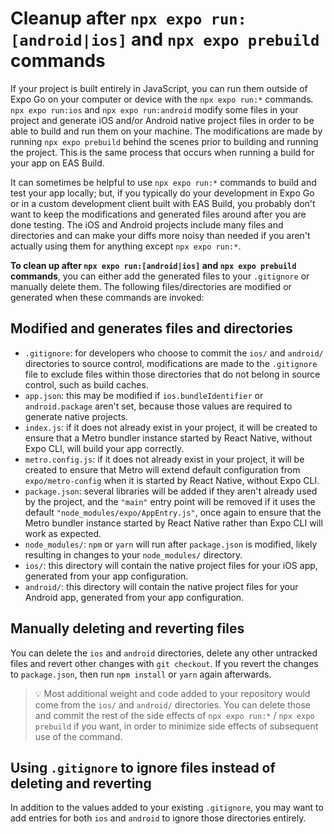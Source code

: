 # Cleanup after `npx expo run:[android|ios]` and `npx expo prebuild` commands

If your project is built entirely in JavaScript, you can run them outside of Expo Go on your computer or device with the `npx expo run:*` commands. `npx expo run:ios` and `npx expo run:android` modify some files in your project and generate iOS and/or Android native project files in order to be able to build and run them on your machine. The modifications are made by running `npx expo prebuild` behind the scenes prior to building and running the project. This is the same process that occurs when running a build for your app on EAS Build.

It can sometimes be helpful to use `npx expo run:*` commands to build and test your app locally; but, if you typically do your development in Expo Go or in a custom development client built with EAS Build, you probably don't want to keep the modifications and generated files around after you are done testing. The iOS and Android projects include many files and directories and can make your diffs more noisy than needed if you aren't actually using them for anything except `npx expo run:*`.

**To clean up after `npx expo run:[android|ios]` and `npx expo prebuild` commands**, you can either add the generated files to your `.gitignore` or manually delete them. The following files/directories are modified or generated when these commands are invoked:

## Modified and generates files and directories

- `.gitignore`: for developers who choose to commit the `ios/` and `android/` directories to source control, modifications are made to the `.gitignore` file to exclude files within those directories that do not belong in source control, such as build caches.
- `app.json`: this may be modified if `ios.bundleIdentifier` or `android.package` aren't set, because those values are required to generate native projects.
- `index.js`: if it does not already exist in your project, it will be created to ensure that a Metro bundler instance started by React Native, without Expo CLI, will build your app correctly.
- `metro.config.js`: if it does not already exist in your project, it will be created to ensure that Metro will extend default configuration from `expo/metro-config` when it is started by React Native, without Expo CLI.
- `package.json`: several libraries will be added if they aren't already used by the project, and the `"main"` entry point will be removed if it uses the default `"node_modules/expo/AppEntry.js"`, once again to ensure that the Metro bundler instance started by React Native rather than Expo CLI will work as expected.
- `node_modules/`: `npm` or `yarn` will run after `package.json` is modified, likely resulting in changes to your `node_modules/` directory.
- `ios/`: this directory will contain the native project files for your iOS app, generated from your app configuration.
- `android/`: this directory will contain the native project files for your Android app, generated from your app configuration.

## Manually deleting and reverting files

You can delete the `ios` and `android` directories, delete any other untracked files and revert other changes with `git checkout`. If you revert the changes to `package.json`, then run `npm install` or `yarn` again afterwards.

> 💡 Most additional weight and code added to your repository would come from the `ios/` and `android/` directories. You can delete those and commit the rest of the side effects of `npx expo run:*` / `npx expo prebuild` if you want, in order to minimize side effects of subsequent use of the command.

## Using `.gitignore` to ignore files instead of deleting and reverting

In addition to the values added to your existing `.gitignore`, you may want to add entries for both `ios` and `android` to ignore those directories entirely.

